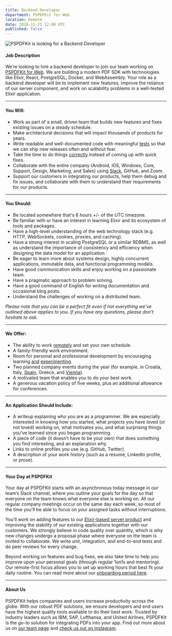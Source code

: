```yaml
---
title: Backend Developer
department: PSPDFKit for Web
location: Remote
date: 2018-11-21 12:00 UTC
published: false
---
```


<img src="/images/careers/web2.png" alt="PSPDFKit is looking for a Backend Developer" class="card-img-top-hero" style="max-width: 1200px;" />

#### Job Description

We’re looking to hire a backend developer to join our team working on [PSPDFKit for Web][]. We are building a modern PDF SDK with technologies like Elixir, React, PostgreSQL, Docker, and WebAssembly. Your role as a backend developer will be to implement new features, improve the reliance of our server component, and work on scalability problems in a well-tested Elixir application.

---

#### You Will:

- Work as part of a small, driven team that builds new features and fixes existing issues on a steady schedule.
- Make architectural decisions that will impact thousands of products for years.
- Write readable and well-documented code with meaningful [tests][] so that we can ship new releases often and without fear.
- Take the time to do things [correctly][] instead of coming up with quick fixes.
- Collaborate with the entire company (Android, iOS, Windows, Core, Support, Design, Marketing, and Sales) using [Slack][], GitHub, and Zoom.
- Support our customers in integrating our products, help them debug and fix issues, and collaborate with them to understand their requirements for our products.

---

#### You Should:

- Be located somewhere that's 6 hours +/- of the UTC timezone.
- Be familiar with or have an interest in learning Elixir and its ecosystem of tools and packages.
- Have a high-level understanding of the web technology stack (e.g. HTTP, WebSockets, cookies, proxies, and caching).
- Have a strong interest in scaling PostgreSQL or a similar RDBMS, as well as understand the importance of consistency and efficiency when designing the data model for an application.
- Be eager to learn more about systems design, highly concurrent applications, immutable data, and functional programming models.
- Have good communication skills and enjoy working on a passionate team.
- Have a pragmatic approach to problem solving.
- Have a good command of English for writing documentation and occasional blog posts.
- Understand the challenges of working on a distributed team.

_Please note that you can be a perfect fit even if not everything we’ve outlined above applies to you. If you have any questions, please don’t hesitate to ask._

---

#### We Offer:

- The ability to work [remotely][] and set your own schedule.
- A family-friendly work environment.
- Room for personal and professional development by encouraging learning [and][calculator] [experimenting][reviewbot].
- Two planned company events during the year (for example, in Croatia, Italy, [Spain][], Greece, and [Vienna][]).
- A motivated team that enables you to do your best work.
- A generous vacation policy of five weeks, plus an additional allowance for conferences.

---

#### An Application Should Include:

- A writeup explaining who you are as a programmer. We are especially interested in knowing how you started, what projects you have loved (or not loved) working on, what motivates you, and what surprising things you’ve learned since you began programming.
- A piece of code (it doesn’t have to be your own) that does something you find interesting, and an explanation why.
- Links to online profiles you use (e.g. GitHub, Twitter).
- A description of your work history (such as a resume, LinkedIn profile, or prose).

---

#### Your Day at PSPDFKit

Your day at PSPDFKit starts with an asynchronous today message in our team’s Slack channel, where you outline your goals for the day so that everyone on the team knows what everyone else is working on. All our regular company meetings occur on the same day each week, so most of the time you’ll be able to focus on your assigned tasks without interruptions.

You’ll work on adding features to our [Elixir-based server product][] and improving the stability of our existing applications together with our customers. We strongly believe in code quality over quantity, which is why new changes undergo a proposal phase where everyone on the team is invited to collaborate. We write unit, integration, and end-to-end tests and do peer reviews for every change.

Beyond working on features and bug fixes, we also take time to help you improve upon your personal goals (through regular 1on1s and mentoring). Our remote-first focus allows you to set up working hours that best fit your daily routine. You can read more about our [onboarding period here][].

---

#### About Us

PSPDFKit helps companies and users increase productivity across the globe. With our robust PDF solutions, we ensure developers and end users have the highest quality tools available to do their best work. Trusted by industry leaders such as IBM, SAP, Lufthansa, and United Airlines, PSPDFKit is the go-to solution for integrating PDFs into your app. Find out more about us on [our team page][] and [check us out on Instagram][].

[pspdfkit for web]: https://pspdfkit.com/web
[tests]: /blog/2016/continuous-ios-code-coverage-with-jenkins-and-slather/
[correctly]: /blog/2016/writing-good-bug-reports/
[slack]: https://pspdfkit.com/blog/2018/how-to-use-slack-and-not-go-crazy/
[remotely]: /blog/2017/remote-work/
[calculator]: /blog/2018/how-to-program-a-calculator-pdf/
[reviewbot]: /blog/2018/reviewbot/
[spain]: /blog/2016/the-importance-of-retreats-for-a-remote-company/
[vienna]: /blog/2017/4-steps-to-a-successful-company-retreat/
[onboarding period here]: /blog/2018/onboarding-new-engineers/
[our team page]: /about
[elixir-based server product]: /guides/server/current/pspdfkit-server/overview/
[check us out on instagram]: https://www.instagram.com/pspdfkit/
